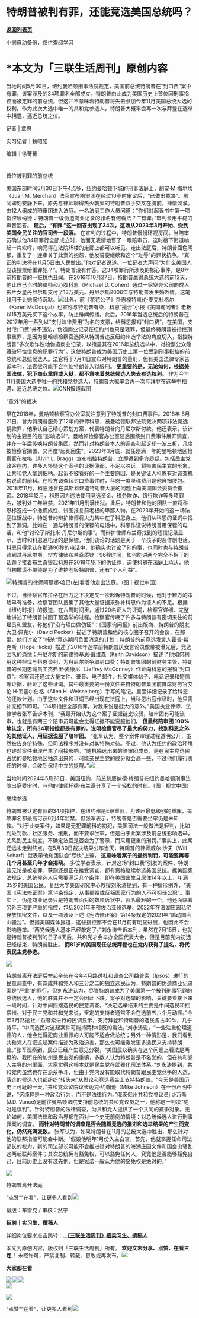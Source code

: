 # 特朗普被判有罪，还能竞选美国总统吗？

[**返回列表页**](/gzh/三联生活周刊)

小懒自动备份，仅供查阅学习

# ***本文为「三联生活周刊」原创内容**

  
  

当地时间5月30日，纽约曼哈顿刑事法院裁定，美国前总统特朗普在“封口费”案中有罪，该案涉及的34项罪名全部成立。特朗普由此成为美国历史上首位因刑事指控而被定罪的前总统。但这并不意味着特朗普将失去参加今年11月美国总统大选的权利。作为此次大选中唯一的共和党参选人，特朗普大概率会再一次与拜登在选举中相遇，逼近总统之位。  

  
  

记者 | 覃思

实习记者｜魏昭阳

编辑｜徐菁菁

#

首位被判罪的前总统

美国东部时间5月30日下午4点多，纽约曼哈顿下城的刑事法庭上，胡安·M·梅尔坎（Juan M.
Merchan）法官宣布陪审团在经过10小时审议后，“已做出裁决”。房间即刻安静下来，原先与律师聊得热火朝天的特朗普双手交叉在胸前，神情淡漠。由12人组成的陪审团进入法庭。一名法庭工作人员问道：“你们对起诉书中第一项指控唐纳德·J·特朗普一级伪造商业记录的罪名有何看法？”“有罪。”审判长用平稳的声音回答。
**随后，“有罪 ”这一回答出现了34次，这场从2023年3月开始、受到美国全民关注的官司告一段落。**
在宣判的过程中，特朗普慢慢环视房间。当陪审员确认他34项罪行全部成立时，他面无表情地瞥了一眼陪审员，这时楼下街道响起一片欢呼，响亮得在法院15楼的走廊上都可以听见。走出法庭后，特朗普面色阴郁，重复了一连串关于此案的抱怨，他发誓要继续和这个“耻辱”的罪状抗争。“真正的判决将在11月5日由人民做出。”他对记者说道。一位记者大声问“为什么美国人应该投票给重罪犯？”。特朗普没有作答。这34项罪行所涉及的核心事件，是8年前特朗普的一桩桃色丑闻。在2016年10月27日，特朗普赢得总统大选的前12天，他让自己当时的律师和心腹科恩（Michael
D.
Cohen）通过一家空壳公司向成人影片女星丹尼尔斯支付了13万美元。丹尼尔斯2006年与特朗普发生婚外情。这笔钱用于让她保持沉默。![](https://mmbiz.qpic.cn/mmbiz_jpg/c2Sib3Mp7pOMCppwGGjeViaGiaMowQYWx07q9UKT8LVX189UVicojAFia6HXyDuOreksg7oUZ5tDg01gC7Xibs4NqYibA/640?wx_fmt=jpeg&from;=appmsg)此外，前《花花公子》杂志模特凯伦·麦克杜格尔（Karen
McDougal）也宣称与特朗普有染，科恩“撮合”小报《美国询问者》老板以15万美元买下这个故事，防止绯闻传播。此后，2016年当选总统后的特朗普在2017年用一系列以“支付法律费用”为名的支票，给科恩报销“封口费”。在美国，支付“封口费”并不违法，伪造商业记录在纽约州也只是轻罪，但最终特朗普被指控刑事重罪，是因为曼哈顿检察官选择从特朗普违反纽约州选举法的角度切入，指控特朗普“多次欺诈性地伪造商业记录，以掩盖其在2016年总统选举中，对投票公众隐藏破坏性信息的犯罪行为”。这使特朗普成为美国历史上第一位受到刑事指控的前总统和总统候选人。法官将于7月11日宣布对特朗普的量刑，但有美国法律专家告诉本刊，法官很可能不会判处特朗普入狱服刑。
**更重要的是，无论如何，根据美国法律，犯下商业重罪或入狱，都不意味着总统候选人失去参选权利。**
作为今年11月美国大选中唯一的共和党参选人，特朗普大概率会再一次与拜登在选举中相遇，逼近总统之位。![](https://mmbiz.qpic.cn/mmbiz_jpg/c2Sib3Mp7pOMCppwGGjeViaGiaMowQYWx071ric4QiaHawPHf1HVUPSBH7SiczSDk77DTvgshMhsgkOLpgyrfGTXDOdA/640?wx_fmt=jpeg&from;=appmsg)CNN报道截图

“意外”的裁决

早在2018年，曼哈顿检察官办公室就注意到了特朗普的封口费事件。2018年
8月21日，曾为特朗普服务了12年的律师科恩，被曼哈顿联邦法院裁决两项非法竞选捐款罪，他承认自己精心策划方案，代表特朗普向丹尼尔斯付款。他还表示，该计划的主要目的是“影响选举”。曼哈顿检察官办公室随后围绕封口费事件展开调查，并在一年后传唤特朗普集团。然而针对特朗普本人的调查和起诉却一波三折，几度被检察官搁置，又再度“起死回生”。2023年3月底，就任刚满一年的曼哈顿地区检察官布拉格（Alvin
L.
Bragg）宣布指控特朗普，立即遭到多方质疑。包括民主党政客在内，许多人怀疑这个案子的证据薄弱，不足以胜诉，将损害民主党的形象，让共和党人拿到把柄。起诉不被看好的一个主要原因，是关键证人科恩有对调查机构说谎的前科。在检方调查起封口费事件时，科恩一度坚称费用是他自掏腰包。2018年11月，科恩还曾在莫斯科建造特朗普大厦的问题上向美国国会委员会撒谎。2018年12月，科恩因为违法使用竞选资金、税务欺诈、银行欺诈等多项罪名，被判处三年监禁，2021年11月刑满出狱。此后，特朗普和他的团队一直将科恩标签成一个撒谎成性、试图报复前老板的卑鄙人物。在2023年开始的这一场法庭拉锯战中，特朗普的辩护律师将火力集中在了科恩身上，他们从科恩的证词中找到了漏洞。比如在一通与特朗普的保镖的电话中，科恩作证说特朗普用保镖的电话，和他“讨论了斯托米·丹尼尔斯的事”。而辩护律师布兰奇找到的短信记录显示，当时和科恩通电话的是保镖，他们谈论的话题是关于一个孩子的恶作剧电话。科恩只得承认在那通96秒的电话中，他确实也讨论了别的事，也同时也与特朗普谈到过丹尼尔斯。辩方律师布兰奇质疑：96秒时间，如何能讲两个完全不相干的话题？接着布兰奇提起科恩在2018年犯下的伪证罪，迫使科恩在法庭上承认，他当初撒谎不单纯是为了维护老板特朗普，还有“个人利益”。

![](https://mmbiz.qpic.cn/mmbiz_jpg/c2Sib3Mp7pOMCppwGGjeViaGiaMowQYWx07ESSmjiacnXPtVLn6bXZTWUrQtqy5OViavKUqDSNzXl5zvk9AjXvhic7Xw/640?wx_fmt=jpeg&from;=appmsg)特朗普的律师阿丽娜·哈巴(左)看着他走出法庭。（图｜视觉中国）

不过，当检察官布拉格在压力之下决定又一次起诉特朗普的时候，他对于辩方的策略早有准备，检察官团队搜集了其他大量证据来弥补科恩作为证人的不足。根据《纽约时报》的报道，在六周时间里，通过20名证人的证词，检察官详细、完整地讲述了特朗普试图干预选举的过程。检察官传唤了许多与特朗普有密切来往的前雇员和盟友，称他们“没有理由做伪证”：《国家询问报》前出版商、特朗普的朋友大卫·佩克尔（David
Pecker）描述了特朗普和他的核心圈子召开的会议，在那里，他们讨论了“捕杀”竞选期间负面消息的计划；特朗普的前竞选发言人霍普·希克斯（Hope
Hicks）描述了2016年选举前特朗普厌女言论录像带被曝光后，竞选团队的恐慌；丹尼尔斯的前律师基思·戴维森（Keith
Davidson）描述了他如何利用这种担忧与科恩谈判，为丹尼尔斯争取封口费；特朗普集团的前财务主管、特朗普的长期忠诚员工杰弗里·麦康尼（Jeffrey
McConney）作证向科恩的报销“封口费”。检察官还通过大量文件、录音、电子邮件、社交媒体帖子、电话记录和短信等证据，验证了这些证词。其中最重要的一份文件来自特朗普集团前首席财务官艾伦·H·韦塞尔伯格（Allen
H.
Weisselberg）手写的笔记，里面详细记录了给科恩的还款计划。由于这些文件和证词已经出现在法庭上，当科恩出庭作证时，他只需补充细节即可。“34项指控全部有罪，对我来说是挺大的意外。”美国执业律师、法律学者张军告诉本刊，“我最开始认为这个案子证据链比较弱，陪审团有可能流审，也就是有两三个陪审员可能会觉得证据不能说服他们。
**但最终陪审团 100% 地认定，所有34项指控都是有罪的，说明检察官尽了最大的努力，找到科恩之外的其他证人，用证据说服了陪审团。**
”张军认为，整个案件审理过程透明公开，虽然被告身份特殊，但司法程序并没有对其特殊对待。不过，他认为纽约的政治环境也许对案件审理产生了间接影响。“随机抽选出来的陪审团成员，是在民主党选民占优的曼哈顿地区抽选出来的，可能亲民主党的成分就会高一些，不过他们履行责任的时候，会收到保持中立的提醒。”![](https://mmbiz.qpic.cn/mmbiz_jpg/c2Sib3Mp7pOMCppwGGjeViaGiaMowQYWx07w1U5KibmOH1dwkBic0X3hNmibjbgPJJxDz9E4SUqiavN3SccGQZZwe6U9Q/640?wx_fmt=jpeg&from;=appmsg)

当地时间2024年5月28日，美国纽约，前总统唐纳德·特朗普在纽约曼哈顿刑事法院出庭受审时，与他的律师托德·布兰奇分享了一个轻松的时刻。（图｜视觉中国）

继续参选

特朗普被认定有罪的34项指控，在纽约州是E级重罪，为该州最低级别的重罪，每项罪名都最高可获0到4年监禁。但张军表示，特朗普是否需要坐牢仍是未知数。“对于此类案件，如果是无犯罪前科的初犯，美国司法一般做法是轻判，比如判处罚款、社区服务、缓刑，而不要求坐牢，但是由于此案涉及前总统影响选举，关系到民主制度，不确定法官是否会为了警示，而采用更重的刑罚。”事实上，此案还远未走到终点。在5月30日裁决结果公布当天，特朗普的律师威尔·沙夫（Will
Scharf）就表示他和团队会“尽快”上诉， **这意味着案子的最终判罚，可能要再等几个月甚至几年才会揭晓。**
多位学者表示，针对这场“封口费”引发的案件，特朗普无论是被定罪、获刑还是正在接受调查，都有资格继续参选美国总统。据美国宪法规定，总统候选人只需要满足几个条件，即在美国出生且居住14年以上、年满35岁的美国公民。复旦大学美国研究中心教授刘永涛提到，有一种情形例外，“美国《宪法修正案》第14条规定，从事颠覆或反叛国家行为的人不可担任公职”。事实上，伪造商业记录只是特朗普面对的数项诉状中，罪名最轻的一个，他还面临着另外三项更严重的指控，包括2021年干预佐治亚州选举、2022年在海湖庄园私宅存放机密文件，以及一项涉及上述《宪法修正案》第14条规定的2021年“煽动国会山骚乱”。但据美国媒体报道，这些指控都不会在11月前有明显进展，也因此不会影响选举。“两党候选人基本已经敲定了。”刘永涛告诉本刊，虽然在7月15日，也就是特朗普被判刑的日子4天后，共和党才会举办全国代表大会，但是目前党内初选已经结束，特朗普胜出。
**而81岁的美国现任总统拜登也在党内获得了提名，将代表民主党参选。**

![](https://mmbiz.qpic.cn/mmbiz_jpg/VkpaUkchBmUzN2D1S8AEgZ71pLfialYl566tMCogaKcIicF37mJ8TZ6iaAcClGY28dKMqx9eUuXQY79o1n8hnV7Lg/640?wx_fmt=jpeg&from;=appmsg&tp;=wxpic&wxfrom;=5&wx;_lazy=1&wx;_co=1)

特朗普离开法庭后举起拳头在今年4月路透社和调查公司益普索（Ipsos）进行的民意调查中，有四成共和党人和三分之二的独立选民认为，特朗普的伪造商业记录案是“严重”的罪行。但刘永涛认为，尽管特朗普成为了美国第一个被判刑事犯罪的总统候选人，他的胜算并不一定会因此下跌。案子对选举的影响，关键要看接下来一段时间，针对中间摇摆选民的民意调查。“决定选举结果的主要是中间选民和摇摆州。对于民主党和共和党来说，坚定的支持者通常不会在选前五六个月动摇。”今年3月路透社／益普索进行的民调显示，支持拜登和特朗普的选民各占40%，几乎持平。“中间选民对这起案件可能持两种相反的看法。”刘永涛说，“一些注重伦理道德的人，他会觉得犯商业重罪的人可能不适合做总统；另外一种情形是，我们看到共和党人在把这起案件描述为政治迫害，那么也可能激发更多选民来支持特朗普。”张军观察到，民众已经产生意见分裂，“美国民众确实在这个问题上看法是两极的。我所在的加州是民主党的重镇，多数人认为特朗普是不名誉的，但在共和党人主导的州里面，大家觉得这根本就是民主党在武器化司法体系。”刘永涛提到，共和党内虽然也存在派系争斗，但由于党内没有能取代特朗普跟民主党竞争的人选，落选的候选人也都纷纷“转头来”从舆论和竞选资金上支持特朗普。“今天是美国历史上可耻的一天，”共和党众议院议长迈克·约翰逊（Mike
Johnson）在一份声明中说，“这纯粹是一种政治行为，而不是法律行为。”俄亥俄州共和党参议员j·d·万斯(J.D.
Vance)是前往曼哈顿法院支持前总统的共和党议员之一，他称这一判决“绝对是误判”。针对特朗普的法律调查，为共和党人提供了一个共同的抗争对象。无论如何，美国法律和政治界都在面对一个史无前例的情境：对总统候选人进行刑事罪案的调查。
**而针对特朗普的调查是否会随着竞选的推进和选举结果的产生而变化，仍然充满变数。**
张军认为，如果特朗普在11月的总统大选中胜出，那么针对他的联邦指控可能会中断。“假设他明年1月份入主白宫，首先，他就掌握任命司法部长的权力，新的司法部长可能不会推进针对特朗普的海湖庄园文件和国会山骚乱这两起联邦案件；其次总统拥有豁免权，可以豁免任何人，究竟他是否能够豁免自己，目前历史上没有过先例，但是宪法一般认为他的豁免权是绝对的。”

![](https://mmbiz.qpic.cn/mmbiz_png/VkpaUkchBmUzN2D1S8AEgZ71pLfialYl5yzRLomWtL3WwnRMMlBtGPdbIgjJPqOF5qb1tqGGJWYyibgw7jibkpDLg/640?wx_fmt=other&from;=appmsg&tp;=webp&wxfrom;=5&wx;_lazy=1&wx;_co=1)

特朗普离开法庭

“点赞”“在看”，让更多人看到![](https://mmbiz.qpic.cn/mmbiz_gif/c2Sib3Mp7pON9hkSZwdTibRHNZSMPyiapUCHJwlyoZVBC3SfmPmF0VKjkm3NiaToQloHFJ6icyicqZnqgXp6pSQJt5gg/640?wx_fmt=gif&from;=appmsg&wxfrom;=5&wx;_lazy=1&tp;=webp)  
  
  
  
  
  

排版：布雷克 / 审核：然宁

  
 **招聘｜实习生、撰稿人**  

详细岗位要求点击跳转：[
**《三联生活周刊》招实习生、撰稿人**](http://mp.weixin.qq.com/s?__biz=MTc5MTU3NTYyMQ==&mid=2651136871&idx=3&sn=f1c0777fe9d31881e5dfca68ebc2937f&chksm=5907324d6e70bb5b3546dfe1c7b31b5fe05664bebbf36356ba9a1a352e0678444cad62875ad4&scene=21#wechat_redirect)

本文为原创内容，版权归「三联生活周刊」所有。 **欢迎文末分享、点赞、在看三连！**
未经许可，严禁复制、转载、篡改或再发布。![](https://mmbiz.qpic.cn/sz_mmbiz_png/Gg7Qtoh7Aic9ZTmAdCc80b4nD7xicgPt863QWU7oNswDx19XrjfTtSl8QwatY2EEZGuNd1WRRiapDZjcDhTnNYmBg/640?wx_fmt=other&wxfrom;=5&wx;_lazy=1&wx;_co=1&retryload;=1&tp;=webp)

 **大家都在看**

[![](https://mmbiz.qpic.cn/mmbiz_png/c2Sib3Mp7pOP1y39gUSO2bM9BtibWicOrOBCtBgPBEUOlfHliazInMB0Leg42N1ZQLMc6NZmeauZ1odaj2hK2cqvrQ/640?wx_fmt=other&from;=appmsg&wxfrom;=5&wx;_lazy=1&wx;_co=1&tp;=webp)](http://mp.weixin.qq.com/s?__biz=MTc5MTU3NTYyMQ==&mid=2651378715&idx=1&sn=20af659362888f978dba8f811b993a1d&chksm=590ac5316e7d4c27a706eff76baa37e4311f792ce38290a7529bf5aea6b113bca14e0a7d69e7&scene=21#wechat_redirect)[![](https://mmbiz.qpic.cn/mmbiz_jpg/c2Sib3Mp7pOO6eP76FUibGfOL5noz6wiaxTaRsx0nhdA82v0Ec8andSibQkX21N1c3CsQuMNeqhAqUBUKxEQnkp2fA/640?wx_fmt=other&from;=appmsg&wxfrom;=5&wx;_lazy=1&wx;_co=1&tp;=webp)](http://mp.weixin.qq.com/s?__biz=MTc5MTU3NTYyMQ==&mid=2651377114&idx=1&sn=4dd351136cb38f6757432b3a392937e7&chksm=590adcf06e7d55e6b27bc638f070c59e0080908f2b0926c11c1886331f741e598238241828f0&scene=21#wechat_redirect)[![](https://mmbiz.qpic.cn/mmbiz_jpg/c2Sib3Mp7pOMjIqp6icdsRMwgennulpmZX4wMiaxWUl4miaPibrznYFT7rRc5pic76WYhksCyeQAbjWUAEj2OywjlrXg/640?wx_fmt=other&from;=appmsg&wxfrom;=5&wx;_lazy=1&wx;_co=1&tp;=webp)](http://mp.weixin.qq.com/s?__biz=MTc5MTU3NTYyMQ==&mid=2651379276&idx=2&sn=55c1d9c06174f5570bd9d8ae76435c3e&chksm=590ac7666e7d4e70bca8f030e0a7b6f5a4310b1efd54fecd5a885aaf2642db56c2e7fc5ec481&scene=21#wechat_redirect)  
![](https://mmbiz.qpic.cn/sz_mmbiz_png/Gg7Qtoh7Aic9ZTmAdCc80b4nD7xicgPt86k1kgpU51hWCHjV92ryhVW35PLCvLhxLw9XDhXjgeDyZhHSx5EbRcfg/640?wx_fmt=other&wxfrom;=5&wx;_lazy=1&wx;_co=1&retryload;=1&tp;=webp)  

[![](https://mmbiz.qpic.cn/mmbiz_jpg/c2Sib3Mp7pOMNHV5XTibxIibTzyeboSOINacUYiclq11Xo7HSSVR3ekM0khdq5nMwttEIKI99bXHACCico1LvKibCOcw/640?wx_fmt=other&from;=appmsg&wxfrom;=5&wx;_lazy=1&wx;_co=1&tp;=webp)]()

  
  
“点赞”“在看”，让更多人看到![](https://mmbiz.qpic.cn/mmbiz_gif/c2Sib3Mp7pON9hkSZwdTibRHNZSMPyiapUCHJwlyoZVBC3SfmPmF0VKjkm3NiaToQloHFJ6icyicqZnqgXp6pSQJt5gg/640?wx_fmt=gif&from;=appmsg&wxfrom;=5&wx;_lazy=1&tp;=webp)

